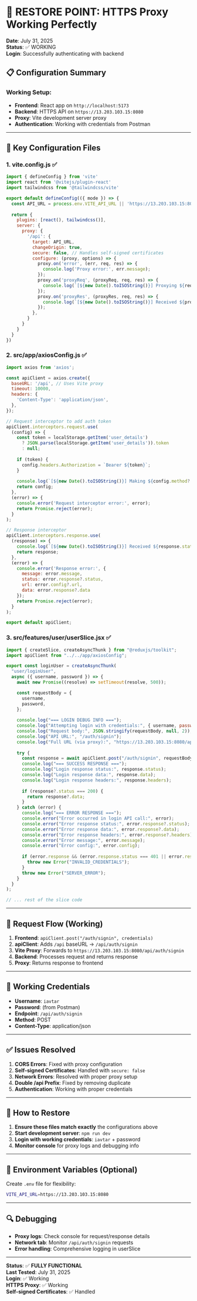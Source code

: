 # 🎉 RESTORE POINT: HTTPS Proxy Working Perfectly

**Date**: July 31, 2025  
**Status**: ✅ WORKING  
**Login**: Successfully authenticating with backend

## 📋 **Configuration Summary**

### **Working Setup:**
- **Frontend**: React app on `http://localhost:5173`
- **Backend**: HTTPS API on `https://13.203.103.15:8080`
- **Proxy**: Vite development server proxy
- **Authentication**: Working with credentials from Postman

---

## 🔧 **Key Configuration Files**

### **1. vite.config.js** ✅
```javascript
import { defineConfig } from 'vite'
import react from '@vitejs/plugin-react'
import tailwindcss from '@tailwindcss/vite'

export default defineConfig(({ mode }) => {
  const API_URL = process.env.VITE_API_URL || 'https://13.203.103.15:8080'
  
  return {
    plugins: [react(), tailwindcss()],
    server: {
      proxy: {
        '/api': {
          target: API_URL,
          changeOrigin: true,
          secure: false, // Handles self-signed certificates
          configure: (proxy, options) => {
            proxy.on('error', (err, req, res) => {
              console.log('Proxy error:', err.message);
            });
            proxy.on('proxyReq', (proxyReq, req, res) => {
              console.log(`[${new Date().toISOString()}] Proxying ${req.method} ${req.url} to ${API_URL}${req.url}`);
            });
            proxy.on('proxyRes', (proxyRes, req, res) => {
              console.log(`[${new Date().toISOString()}] Received ${proxyRes.statusCode} for ${req.url}`);
            });
          },
        }
      }
    }
  }
})
```

### **2. src/app/axiosConfig.js** ✅
```javascript
import axios from 'axios';

const apiClient = axios.create({
  baseURL: '/api', // Uses Vite proxy
  timeout: 10000,
  headers: {
    'Content-Type': 'application/json',
  },
});

// Request interceptor to add auth token
apiClient.interceptors.request.use(
  (config) => {
    const token = localStorage.getItem('user_details') 
      ? JSON.parse(localStorage.getItem('user_details')).token 
      : null;
    
    if (token) {
      config.headers.Authorization = `Bearer ${token}`;
    }
    
    console.log(`[${new Date().toISOString()}] Making ${config.method?.toUpperCase()} request to: ${config.url}`);
    return config;
  },
  (error) => {
    console.error('Request interceptor error:', error);
    return Promise.reject(error);
  }
);

// Response interceptor
apiClient.interceptors.response.use(
  (response) => {
    console.log(`[${new Date().toISOString()}] Received ${response.status} from: ${response.config.url}`);
    return response;
  },
  (error) => {
    console.error('Response error:', {
      message: error.message,
      status: error.response?.status,
      url: error.config?.url,
      data: error.response?.data
    });
    return Promise.reject(error);
  }
);

export default apiClient;
```

### **3. src/features/user/userSlice.jsx** ✅
```javascript
import { createSlice, createAsyncThunk } from "@reduxjs/toolkit";
import apiClient from "../../app/axiosConfig";

export const loginUser = createAsyncThunk(
  "user/loginUser",
  async ({ username, password }) => {
    await new Promise((resolve) => setTimeout(resolve, 500));

    const requestBody = {
      username,
      password,
    };
    
    console.log("=== LOGIN DEBUG INFO ===");
    console.log("Attempting login with credentials:", { username, password: "***" });
    console.log("Request body:", JSON.stringify(requestBody, null, 2));
    console.log("API URL:", "/auth/signin");
    console.log("Full URL (via proxy):", "https://13.203.103.15:8080/api/auth/signin");
    
    try {
      const response = await apiClient.post("/auth/signin", requestBody);
      console.log("=== SUCCESS RESPONSE ===");
      console.log("Login response status:", response.status);
      console.log("Login response data:", response.data);
      console.log("Login response headers:", response.headers);
      
      if (response?.status === 200) {
        return response?.data;
      }
    } catch (error) {
      console.log("=== ERROR RESPONSE ===");
      console.error("Error occurred in login API call:", error);
      console.error("Error response status:", error.response?.status);
      console.error("Error response data:", error.response?.data);
      console.error("Error response headers:", error.response?.headers);
      console.error("Error message:", error.message);
      console.error("Error config:", error.config);
      
      if (error.response && (error.response.status === 401 || error.response.status === 403)) {
        throw new Error("INVALID_CREDENTIALS");
      }      
      throw new Error("SERVER_ERROR");
    }
  }
);

// ... rest of the slice code
```

---

## 🔄 **Request Flow (Working)**

1. **Frontend**: `apiClient.post("/auth/signin", credentials)`
2. **apiClient**: Adds `/api` baseURL → `/api/auth/signin`
3. **Vite Proxy**: Forwards to `https://13.203.103.15:8080/api/auth/signin`
4. **Backend**: Processes request and returns response
5. **Proxy**: Returns response to frontend

---

## 🎯 **Working Credentials**

- **Username**: `iavtar`
- **Password**: (from Postman)
- **Endpoint**: `/api/auth/signin`
- **Method**: POST
- **Content-Type**: application/json

---

## ✅ **Issues Resolved**

1. **CORS Errors**: Fixed with proxy configuration
2. **Self-signed Certificates**: Handled with `secure: false`
3. **Network Errors**: Resolved with proper proxy setup
4. **Double /api Prefix**: Fixed by removing duplicate
5. **Authentication**: Working with proper credentials

---

## 🚀 **How to Restore**

1. **Ensure these files match exactly** the configurations above
2. **Start development server**: `npm run dev`
3. **Login with working credentials**: `iavtar` + password
4. **Monitor console** for proxy logs and debugging info

---

## 📝 **Environment Variables (Optional)**

Create `.env` file for flexibility:
```bash
VITE_API_URL=https://13.203.103.15:8080
```

---

## 🔍 **Debugging**

- **Proxy logs**: Check console for request/response details
- **Network tab**: Monitor `/api/auth/signin` requests
- **Error handling**: Comprehensive logging in userSlice

---

**Status**: ✅ **FULLY FUNCTIONAL**  
**Last Tested**: July 31, 2025  
**Login**: ✅ Working  
**HTTPS Proxy**: ✅ Working  
**Self-signed Certificates**: ✅ Handled 